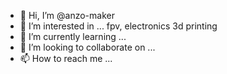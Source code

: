 - 👋 Hi, I’m @anzo-maker
- 👀 I’m interested in ... fpv, electronics 3d printing
- 🌱 I’m currently learning ...
- 💞️ I’m looking to collaborate on ...
- 📫 How to reach me ...

<!---
anzo-maker/anzo-maker is a ✨ special ✨ repository because its `README.md` (this file) appears on your GitHub profile.
You can click the Preview link to take a look at your changes.
--->
